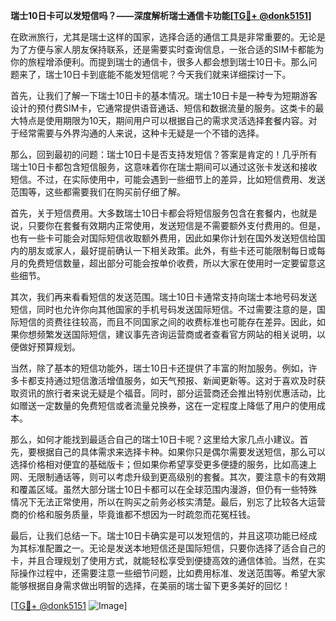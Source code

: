 **瑞士10日卡可以发短信吗？——深度解析瑞士通信卡功能[[TG💪+ @donk5151](https://t.me/s/donk5151)]**

在欧洲旅行，尤其是瑞士这样的国家，选择合适的通信工具是非常重要的。无论是为了方便与家人朋友保持联系，还是需要实时查询信息，一张合适的SIM卡都能为你的旅程增添便利。而提到瑞士的通信卡，很多人都会想到瑞士10日卡。那么问题来了，瑞士10日卡到底能不能发短信呢？今天我们就来详细探讨一下。

首先，让我们了解一下瑞士10日卡的基本情况。瑞士10日卡是一种专为短期游客设计的预付费SIM卡，它通常提供语音通话、短信和数据流量的服务。这类卡的最大特点是使用期限为10天，期间用户可以根据自己的需求灵活选择套餐内容。对于经常需要与外界沟通的人来说，这种卡无疑是一个不错的选择。

那么，回到最初的问题：瑞士10日卡是否支持发短信？答案是肯定的！几乎所有瑞士10日卡都包含短信服务，这意味着你在瑞士期间可以通过这张卡发送和接收短信。不过，在实际使用中，可能会遇到一些细节上的差异，比如短信费用、发送范围等，这些都需要我们在购买前仔细了解。

首先，关于短信费用。大多数瑞士10日卡都会将短信服务包含在套餐内，也就是说，只要你在套餐有效期内正常使用，发送短信是不需要额外支付费用的。但是，也有一些卡可能会对国际短信收取额外费用，因此如果你计划在国外发送短信给国内的朋友或家人，最好提前确认一下相关政策。此外，有些卡还可能限制每日或每月的免费短信数量，超出部分可能会按单价收费，所以大家在使用时一定要留意这些细节。

其次，我们再来看看短信的发送范围。瑞士10日卡通常支持向瑞士本地号码发送短信，同时也允许你向其他国家的手机号码发送国际短信。不过需要注意的是，国际短信的资费往往较高，而且不同国家之间的收费标准也可能存在差异。因此，如果你想频繁发送国际短信，建议事先咨询运营商或者查看官方网站的相关说明，以便做好预算规划。

当然，除了基本的短信功能外，瑞士10日卡还提供了丰富的附加服务。例如，许多卡都支持通过短信激活增值服务，如天气预报、新闻更新等。这对于喜欢及时获取资讯的旅行者来说无疑是个福音。同时，部分运营商还会推出特别优惠活动，比如赠送一定数量的免费短信或者流量兑换券，这在一定程度上降低了用户的使用成本。

那么，如何才能找到最适合自己的瑞士10日卡呢？这里给大家几点小建议。首先，要根据自己的具体需求来选择卡种。如果你只是偶尔需要发送短信，那么可以选择价格相对便宜的基础版卡；但如果你希望享受更多便捷的服务，比如高速上网、无限制通话等，则可以考虑升级到更高级别的套餐。其次，要注意卡的有效期和覆盖区域。虽然大部分瑞士10日卡都可以在全球范围内漫游，但仍有一些特殊情况下无法正常使用，所以在购买之前务必核实清楚。最后，别忘了比较各大运营商的价格和服务质量，毕竟谁都不想因为一时疏忽而花冤枉钱。

最后，让我们总结一下。瑞士10日卡确实是可以发短信的，并且这项功能已经成为其标准配置之一。无论是发送本地短信还是国际短信，只要你选择了适合自己的卡，并且合理规划了使用方式，就能轻松享受到便捷高效的通信体验。当然，在实际操作过程中，还需要注意一些细节问题，比如费用标准、发送范围等。希望大家能够根据自身需求做出明智的选择，在美丽的瑞士留下更多美好的回忆！

[[TG💪+ @donk5151](https://t.me/s/donk5151) ![Image](https://i.postimg.cc/rwNCRYN7/Snipaste-2025-04-30-17-27-05.png)]